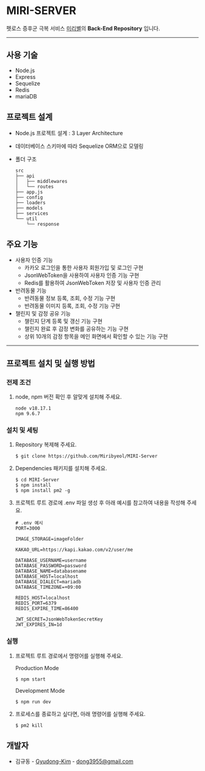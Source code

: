# MIRI-SERVER

펫로스 증후군 극복 서비스 [미리별](https://github.com/Miribyeol)의 **Back-End Repository** 입니다.

---

## 사용 기술

-   Node.js
-   Express
-   Sequelize
-   Redis
-   mariaDB

## 프로젝트 설계

-   Node.js 프로젝트 설계 : 3 Layer Architecture
-   데이터베이스 스키마에 따라 Sequelize ORM으로 모델링
-   폴더 구조

    ```
    src
    ├── api
    │   ├── middlewares
    │   └── routes
    ├── app.js
    ├── config
    ├── loaders
    ├── models
    ├── services
    └── util
        └── response
    ```

## 주요 기능

-   사용자 인증 기능
    -   카카오 로그인을 통한 사용자 회원가입 및 로그인 구현
    -   JsonWebToken을 사용하여 사용자 인증 기능 구현
    -   Redis를 활용하여 JsonWebToken 저장 및 사용자 인증 관리
-   반려동물 기능
    -   반려동물 정보 등록, 조회, 수정 기능 구현
    -   반려동물 이미지 등록, 조회, 수정 기능 구현
-   챌린지 및 감정 공유 기능
    -   챌린지 단계 등록 및 갱신 기능 구현
    -   챌린지 완료 후 감정 변화를 공유하는 기능 구현
    -   상위 10개의 감정 항목을 메인 화면에서 확인할 수 있는 기능 구현

---

## 프로젝트 설치 및 실행 방법

### 전제 조건

1. node, npm 버전 확인 후 알맞게 설치해 주세요.

    ```
    node v18.17.1
    npm 9.6.7
    ```

### 설치 및 세팅

1. Repository 복제해 주세요.
    ```
    $ git clone https://github.com/Miribyeol/MIRI-Server
    ```
2. Dependencies 패키지를 설치해 주세요.

    ```
    $ cd MIRI-Server
    $ npm install
    $ npm install pm2 -g
    ```

3. 프로젝트 루트 경로에 .env 파일 생성 후 아래 예시를 참고하여 내용을 작성해 주세요.

    ```
    # .env 예시
    PORT=3000

    IMAGE_STORAGE=imageFolder

    KAKAO_URL=https://kapi.kakao.com/v2/user/me

    DATABASE_USERNAME=username
    DATABASE_PASSWORD=password
    DATABASE_NAME=databasename
    DATABASE_HOST=localhost
    DATABASE_DIALECT=mariadb
    DATABASE_TIMEZONE=+09:00

    REDIS_HOST=localhost
    REDIS_PORT=6379
    REDIS_EXPIRE_TIME=86400

    JWT_SECRET=JsonWebTokenSecretKey
    JWT_EXPIRES_IN=1d
    ```

### 실행

1. 프로젝트 루트 경로에서 명령어를 실행해 주세요.

    Production Mode

    ```
    $ npm start
    ```

    Development Mode

    ```
    $ npm run dev
    ```

2. 프로세스를 종료하고 싶다면, 아래 명령어를 실행해 주세요.
    ```
    $ pm2 kill
    ```

## 개발자

-   김규동 - [Gyudong-Kim](https://github.com/Gyudong-Kim) - dong3955@gmail.com
